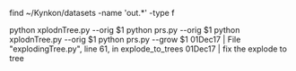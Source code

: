find ~/Kynkon/datasets -name 'out.*' -type f 

python xplodnTree.py --orig $1
python prs.py --orig $1 
python xplodnTree.py --orig $1
python prs.py --grow $1 
01Dec17 | File "explodingTree.py", line 61, in explode_to_trees
01Dec17 | fix the explode to tree
